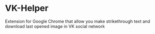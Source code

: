 # VK-Helper
Extension for Google Chrome that allow you make strikethrough text and download last opened image in VK social network
